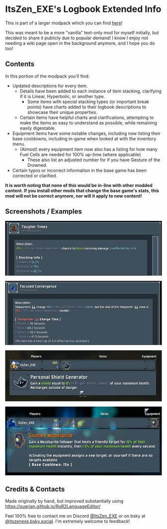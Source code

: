 # ItsZen_EXE's Logbook Extended Info

This is part of a larger modpack which you can find [here](https://thunderstore.io/package/ItsZenEXE/ItsZenEXEs_ROR2_Modpack/)!

This was meant to be a more "vanilla" text-only mod for myself initially, but decided to share it publicly due to popular demand! I know I enjoy not needing a wiki page open in the background anymore, and I hope you do too!

## Contents

In this portion of the modpack you'll find:

- Updated descriptions for every item.
  - Details have been added to each instance of item stacking, clarifying if it is Linear, Hyperbolic, or another type.
    - Some items with special stacking types (or important break points) have charts added to their logbook descriptions to showcase their unique properties.
  - Certain items have helpful charts and clarifications, attempting to make the items as easy to understand as possible, while remaining easily digestable.
- Equipment items have some notable changes, including now listing their base cooldowns, including in-game when looked at with the inventory menu.
  - (Almost) every equipment item now also has a listing for how many Fuel Cells are needed for 100% up-time (where applicable)
    - These also list an adjusted number for if you have Gesture of the Drowned.
- Certain typos or incorrect information in the base game has been corrected or clarified.

<b>It is worth noting that none of this would be in-line with other modded content. If you install other mods that change the base game's stats, this mod will not be correct anymore, nor will it apply to new content!</b>

## Screenshots / Examples

[![](https://raw.githubusercontent.com/ItsZen-EXE/ItsZenEXE-RoR2-Info-Lang-Mod/refs/heads/main/screenshots/logbook/ToughTimes.png)]()

[![](https://raw.githubusercontent.com/ItsZen-EXE/ItsZenEXE-RoR2-Info-Lang-Mod/refs/heads/main/screenshots/logbook/Focused%20Convergence.png)]()

[![](https://raw.githubusercontent.com/ItsZen-EXE/ItsZenEXE-RoR2-Info-Lang-Mod/refs/heads/main/screenshots/logbook/ingame-logbook-example.png)]()

[![](https://raw.githubusercontent.com/ItsZen-EXE/ItsZenEXE-RoR2-Info-Lang-Mod/refs/heads/main/screenshots/logbook/ingame-logbook-example-equipment.png)]()

## Credits & Contacts

Made originally by hand, but improved substantially using <https://xuerian.github.io/RoR2LanguageEditor/>

Feel 100% free to contact me on Discord [@ItsZen_EXE](https://discord.com/users/142762725838290944) or on bsky at [@itszenexe.bsky.social](https://bsky.app/profile/itszenexe.bsky.social). I'm extremely welcome to feedback!
